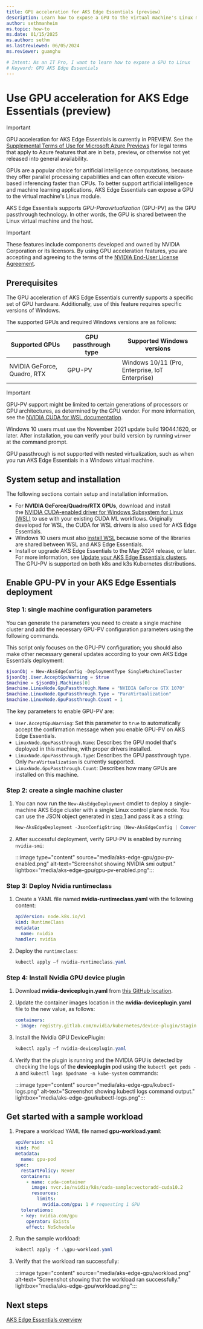 ```yaml
---
title: GPU acceleration for AKS Edge Essentials (preview)
description: Learn how to expose a GPU to the virtual machine's Linux module.
author: sethmanheim
ms.topic: how-to
ms.date: 01/15/2025
ms.author: sethm 
ms.lastreviewed: 06/05/2024
ms.reviewer: guanghu

# Intent: As an IT Pro, I want to learn how to expose a GPU to Linux
# Keyword: GPU AKS Edge Essentials
---
```


# Use GPU acceleration for AKS Edge Essentials (preview)

> [!IMPORTANT]
> GPU acceleration for AKS Edge Essentials is currently in PREVIEW.
> See the [Supplemental Terms of Use for Microsoft Azure Previews](https://azure.microsoft.com/support/legal/preview-supplemental-terms/) for legal terms that apply to Azure features that are in beta, preview, or otherwise not yet released into general availability.

GPUs are a popular choice for artificial intelligence computations, because they offer parallel processing capabilities and can often execute vision-based inferencing faster than CPUs. To better support artificial intelligence and machine learning applications, AKS Edge Essentials can expose a GPU to the virtual machine's Linux module.

AKS Edge Essentials supports *GPU-Paravirtualization* (GPU-PV) as the GPU passthrough technology. In other words, the GPU is shared between the Linux virtual machine and the host.

> [!IMPORTANT]
> These features include components developed and owned by NVIDIA Corporation or its licensors. By using GPU acceleration features, you are accepting and agreeing to the terms of the [NVIDIA End-User License Agreement](https://www.nvidia.com/content/DriverDownload-March2009/licence.php?lang=us).

## Prerequisites

The GPU acceleration of AKS Edge Essentials currently supports a specific set of GPU hardware. Additionally, use of this feature requires specific versions of Windows.

The supported GPUs and required Windows versions are as follows:

| Supported GPUs          | GPU passthrough type | Supported Windows versions                  |
|-----------------------------|--------------------------|-------------------------------------------------|
| NVIDIA GeForce, Quadro, RTX | GPU-PV                   | Windows 10/11 (Pro, Enterprise, IoT Enterprise) |

> [!IMPORTANT]
> GPU-PV support might be limited to certain generations of processors or GPU architectures, as determined by the GPU vendor. For more information, see the [NVIDIA CUDA for WSL documentation](https://developer.nvidia.com/cuda/wsl).
>
> Windows 10 users must use the November 2021 update build 19044.1620, or later. After installation, you can verify your build version by running `winver` at the command prompt.
>
> GPU passthrough is not supported with nested virtualization, such as when you run AKS Edge Essentials in a Windows virtual machine.

## System setup and installation

The following sections contain setup and installation information.

- For **NVIDIA GeForce/Quadro/RTX GPUs**, download and install the [NVIDIA CUDA-enabled driver for Windows Subsystem for Linux (WSL)](https://developer.nvidia.com/cuda/wsl) to use with your existing CUDA ML workflows. Originally developed for WSL, the CUDA for WSL drivers is also used for AKS Edge Essentials.
- Windows 10 users must also [install WSL](/windows/wsl/install) because some of the libraries are shared between WSL and AKS Edge Essentials.
- Install or upgrade AKS Edge Essentials to the May 2024 release, or later. For more information, see [Update your AKS Edge Essentials clusters](aks-edge-howto-update.md). The GPU-PV is supported on both k8s and k3s Kubernetes distributions.

## Enable GPU-PV in your AKS Edge Essentials deployment

### Step 1: single machine configuration parameters

You can generate the parameters you need to create a single machine cluster and add the necessary GPU-PV configuration parameters using the following commands.

This script only focuses on the GPU-PV configuration; you should also make other necessary general updates according to your own AKS Edge Essentials deployment:

```powershell
$jsonObj = New-AksEdgeConfig -DeploymentType SingleMachineCluster
$jsonObj.User.AcceptGpuWarning = $true
$machine = $jsonObj.Machines[0]
$machine.LinuxNode.GpuPassthrough.Name = "NVIDIA GeForce GTX 1070"
$machine.LinuxNode.GpuPassthrough.Type = "ParaVirtualization"
$machine.LinuxNode.GpuPassthrough.Count = 1
```

The key parameters to enable GPU-PV are:

- `User.AcceptGpuWarning`: Set this parameter to `true` to automatically accept the confirmation message when you enable GPU-PV on AKS Edge Essentials.
- `LinuxNode.GpuPassthrough.Name`: Describes the GPU model that's deployed in this machine, with proper drivers installed.
- `LinuxNode.GpuPassthrough.Type`: Describes the GPU passthrough type. Only `ParaVirtualization` is currently supported.
- `LinuxNode.GpuPassthrough.Count`: Describes how many GPUs are installed on this machine.

### Step 2: create a single machine cluster

1. You can now run the `New-AksEdgeDeployment` cmdlet to deploy a single-machine AKS Edge cluster with a single Linux control plane node. You can use the JSON object generated in [step 1](#step-1-single-machine-configuration-parameters) and pass it as a string:

   ```powershell
   New-AksEdgeDeployment -JsonConfigString (New-AksEdgeConfig | ConvertTo-Json -Depth 4)
   ```

1. After successful deployment, verify GPU-PV is enabled by running `nvidia-smi`:

   :::image type="content" source="media/aks-edge-gpu/gpu-pv-enabled.png" alt-text="Screenshot showing NVIDIA smi output." lightbox="media/aks-edge-gpu/gpu-pv-enabled.png":::

### Step 3: Deploy Nvidia runtimeclass

1. Create a YAML file named **nvidia-runtimeclass.yaml** with the following content:

   ```yaml
   apiVersion: node.k8s.io/v1
   kind: RuntimeClass
   metadata:
     name: nvidia
   handler: nvidia
   ```

1. Deploy the `runtimeclass`:

   ```powershell
   kubectl apply –f nvidia-runtimeclass.yaml
   ```

### Step 4: Install Nvidia GPU device plugin

1. Download **nvidia-deviceplugin.yaml** from [this GitHub location](https://raw.githubusercontent.com/NVIDIA/k8s-device-plugin/v0.14.3/nvidia-device-plugin.yml).
1. Update the container images location in the **nvidia-deviceplugin.yaml** file to the new value, as follows:

   ```yaml
   containers:
   - image: registry.gitlab.com/nvidia/kubernetes/device-plugin/staging/k8s-device-plugin:6a31a868
   ```

1. Install the Nvidia GPU DevicePlugin:

   ```powershell
   kubectl apply –f nvidia-deviceplugin.yaml
   ```

1. Verify that the plugin is running and the NVIDIA GPU is detected by checking the logs of the **deviceplugin** pod using the `kubectl get pods -A` and `kubectl logs $podname -n kube-system` commands:

   :::image type="content" source="media/aks-edge-gpu/kubectl-logs.png" alt-text="Screenshot showing kubectl logs command output." lightbox="media/aks-edge-gpu/kubectl-logs.png":::

## Get started with a sample workload

1. Prepare a workload YAML file named **gpu-workload.yaml**:

   ```yaml
   apiVersion: v1
   kind: Pod
   metadata:
     name: gpu-pod
   spec:
     restartPolicy: Never
     containers:
       - name: cuda-container
         image: nvcr.io/nvidia/k8s/cuda-sample:vectoradd-cuda10.2
         resources:
           limits:
             nvidia.com/gpu: 1 # requesting 1 GPU
     tolerations:
     - key: nvidia.com/gpu
       operator: Exists
       effect: NoSchedule
   ```

1. Run the sample workload:

   ```powershell
   kubectl apply -f .\gpu-workload.yaml
   ```

1. Verify that the workload ran successfully:

   :::image type="content" source="media/aks-edge-gpu/workload.png" alt-text="Screenshot showing that the workload ran successfully." lightbox="media/aks-edge-gpu/workload.png":::

## Next steps

[AKS Edge Essentials overview](aks-edge-overview.md)
